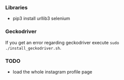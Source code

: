 ### Libraries
- pip3 install urllib3 selenium

### Geckodriver
If you get an error regarding geckodriver execute `sudo ./install_geckodriver.sh`.

### TODO
- load the whole instagram profile page